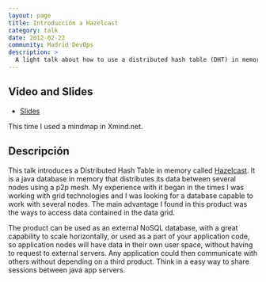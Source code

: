```yaml
---
layout: page
title: Introducción a Hazelcast
category: talk
date: 2012-02-22
community: Madrid DevOps
description: >
  A light talk about how to use a distributed hash table (DHT) in memory in your projects.
---
```


## Video and Slides

* [Slides](https://www.xmind.net/m/5VLm/)

This time I used a mindmap in Xmind.net.

## Descripción

This talk introduces a Distributed Hash Table in memory called [Hazelcast](https://hazelcast.org).
  It is a java database in memory that distributes its data between several
  nodes using a p2p mesh.  My experience with it began in the times I was working with grid
  technologies and I was looking for a database capable to work with several nodes.  The main
  advantage I found in this product was the ways to access data contained in the data grid.

The product can be used as an external NoSQL database, with a great capability to scale horizontally, 
 or used as a part of your application code, so application nodes will have data in their own user
 space, without having to request to external servers.  Any application could then communicate with
 others without depending on a third product.  Think in a easy way to share sessions between java
 app servers.

